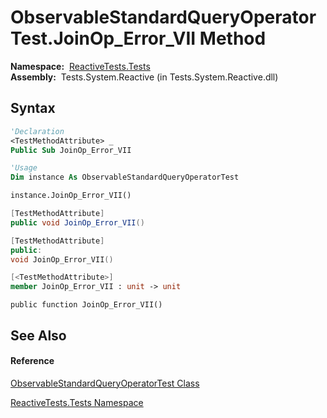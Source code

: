 # ObservableStandardQueryOperatorTest.JoinOp\_Error\_VII Method

**Namespace:**  [ReactiveTests.Tests](ReactiveTests.Tests\ReactiveTests.Tests.md)  
**Assembly:**  Tests.System.Reactive (in Tests.System.Reactive.dll)

## Syntax

```vb
'Declaration
<TestMethodAttribute> _
Public Sub JoinOp_Error_VII
```

```vb
'Usage
Dim instance As ObservableStandardQueryOperatorTest

instance.JoinOp_Error_VII()
```

```csharp
[TestMethodAttribute]
public void JoinOp_Error_VII()
```

```c++
[TestMethodAttribute]
public:
void JoinOp_Error_VII()
```

```fsharp
[<TestMethodAttribute>]
member JoinOp_Error_VII : unit -> unit 
```

```jscript
public function JoinOp_Error_VII()
```

## See Also

#### Reference

[ObservableStandardQueryOperatorTest Class](ObservableStandardQueryOperatorTest\ObservableStandardQueryOperatorTest.md)

[ReactiveTests.Tests Namespace](ReactiveTests.Tests\ReactiveTests.Tests.md)





